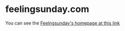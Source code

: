 # feelingsunday.com

You can see the [Feelngsunday's homepage at this link](http://feelingsunday.com)
